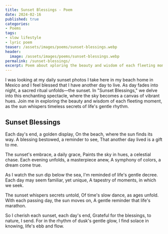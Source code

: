 ```yaml
---
title: Sunset Blessings - Poem
date: 2024-02-16
published: true
categories:
- Poems
tags:
- slow lifestyle
- lyric poem
teaser: /assets/images/poems/sunset-blessings.webp
header:
  image: /assets/images/poems/sunset-blessings.webp
permalink: /sunset-blessings/
excerpt: Poem about xploring the beauty and wisdom of each fleeting moment.
---
```

I was looking at my daily sunset photos I take here in my beach home in Mexico and I feel blessed that I have another day to live. As day fades into night, a sacred ritual unfolds—the sunset. In "Sunset Blessings," we delve into this enchanting spectacle, where the sky becomes a canvas of vibrant hues. Join me in exploring the beauty and wisdom of each fleeting moment, as the sun whispers timeless secrets of life's gentle rhythm.

## Sunset Blessings
Each day's end, a golden display,
On the beach, where the sun finds its way.
A blessing bestowed, a reminder to see,
That another day lived is a gift to me.

The sunset's embrace, a daily grace,
Paints the sky in hues, a celestial chase.
Each evening unfolds, a masterpiece anew,
A symphony of colors, a dream come true.

As I watch the sun dip below the sea,
I'm reminded of life's gentle decree.
Each day may seem familiar, yet unique,
A tapestry of moments, in which we seek.

The sunset whispers secrets untold,
Of time's slow dance, as ages unfold.
With each passing day, the sun moves on,
A gentle reminder that life's marathon.

So I cherish each sunset, each day's end,
Grateful for the blessings, to nature, I send.
For in the rhythm of dusk's gentle glow,
I find solace in knowing, life's ebb and flow.